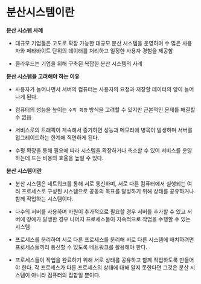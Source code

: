 # 분산시스템이란

**분산 시스템 사례**

- 대규모 기업들은 고도로 확장 가능한 대규모 분산 시스템을 운영하며 수 많은 사용자와 페타바이트 단위의 데이터를 처리하고 일정한 사용자 경험을 제공함

- 클라우드는 기업을 위해 구축된 복잡한 분산 시스템의 사례


**분산 시스템을 고려해야 하는 이유**

- 사용자가 늘어나면서 서버의 컴퓨터는 사용자의 요청과 저장할 데이터의 양이 늘어나게 된다.

- 컴퓨터의 성능을 높이는 `수직 확장` 방식을 고려할 수 있지만 근본적인 문제를 해결할 수 없음

- 서비스로의 트래픽이 계속해서 증가하면 성능과 메모리에 병목이 발생하며 서버를 업그레이드하는 한계에 직면하게 된다.

- 수평 확장을 통해 필요에 따라 시스템을 확장하거나 축소할 수 있어 서비스를 운영하는데 드는 비용의 효율을 높일 수 있다.


**분산 시스템이란**

- 분산 시스템은 네트워크를 통해 서로 통신하며, 서로 다른 컴퓨터에서 실행되는 여러 프로세스로 구성된 시스템으로 공동의 목표를 달성하기 위해 상태를 공유하거나 함께 작업하는 시스템이다.
  
- 다수의 서버를 사용하며 자원이 추가적으로 필요할 경우 서버를 추가할 수 있고 서버에 장애가 발생한 경우 나머지 프로세스들이 지속적으로 작업을 수행할 수 있는 시스템

- 프로세스를 분리하여 서로 다른
프로세스를 분리해 서로 다른 시스템에 배치하려면 프로세스들끼리 통신할 수 있도록 네트워크를 활용해야 한다.

- 프로세스들이 작업을 완료하기 위해 서로 상태를 공유하고 함께 작업하도록 만들어야 한다. 각 프로세스가 다른 프로세스의 상태에 대해 알지 못한다면 그것은 분산 시스템이 아니라 컴퓨터의 집합일 뿐이다. 
